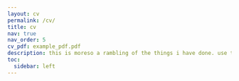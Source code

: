 ```yaml
---
layout: cv
permalink: /cv/
title: cv
nav: true
nav_order: 5
cv_pdf: example_pdf.pdf
description: this is moreso a rambling of the things i have done. use the pdf button above for a typewritten copy, thanks.
toc:
  sidebar: left
---
```

